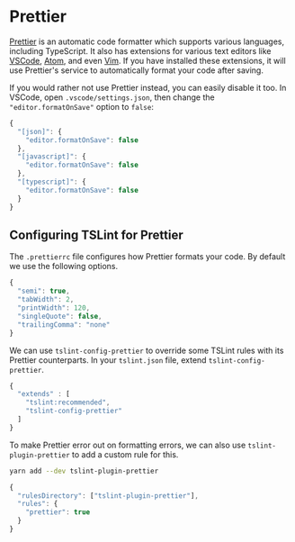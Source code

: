 # Prettier

[Prettier](https://prettier.io/) is an automatic code formatter which supports various languages, including TypeScript. It also has extensions for various text editors like [VSCode](https://github.com/prettier/prettier-vscode), [Atom](https://github.com/prettier/prettier-atom), and even [Vim](https://github.com/prettier/vim-prettier). If you have installed these extensions, it will use Prettier's service to automatically format your code after saving.

If you would rather not use Prettier instead, you can easily disable it too. In VSCode, open `.vscode/settings.json`, then change the `"editor.formatOnSave"` option to `false`:

```javascript
{
  "[json]": {
    "editor.formatOnSave": false
  },
  "[javascript]": {
    "editor.formatOnSave": false
  },
  "[typescript]": {
    "editor.formatOnSave": false
  }
}
```

## Configuring TSLint for Prettier

The `.prettierrc` file configures how Prettier formats your code. By default we use the following options.

```javascript
{
  "semi": true,
  "tabWidth": 2,
  "printWidth": 120,
  "singleQuote": false,
  "trailingComma": "none"
}
```

We can use `tslint-config-prettier` to override some TSLint rules with its Prettier counterparts. In your `tslint.json` file, extend `tslint-config-prettier`.

```javascript
{
  "extends" : [
    "tslint:recommended",
    "tslint-config-prettier"
  ]
}
```

To make Prettier error out on formatting errors, we can also use `tslint-plugin-prettier` to add a custom rule for this.

```bash
yarn add --dev tslint-plugin-prettier
```

```javascript
{
  "rulesDirectory": ["tslint-plugin-prettier"],
  "rules": {
    "prettier": true
  }
}
```


